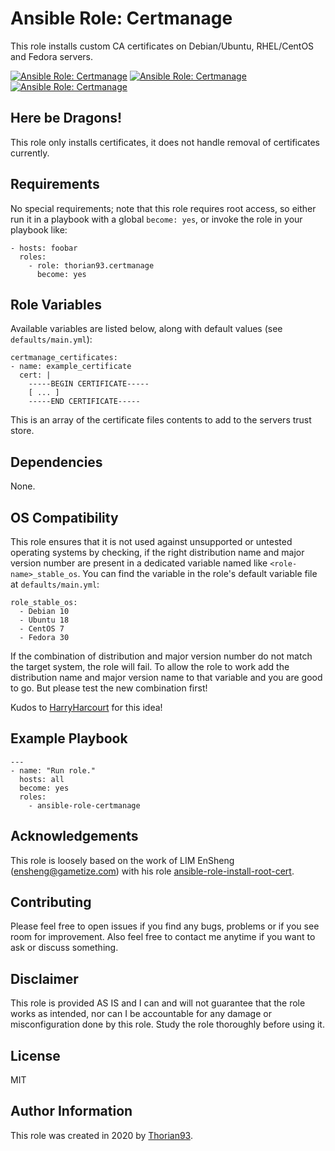 # Ansible Role: Certmanage

This role installs custom CA certificates on Debian/Ubuntu, RHEL/CentOS and Fedora servers.

[![Ansible Role: Certmanage](https://img.shields.io/ansible/role/55130?style=flat-square)](https://galaxy.ansible.com/thorian93/certmanage)
[![Ansible Role: Certmanage](https://img.shields.io/ansible/quality/55130?style=flat-square)](https://galaxy.ansible.com/thorian93/certmanage)
[![Ansible Role: Certmanage](https://img.shields.io/ansible/role/d/55130?style=flat-square)](https://galaxy.ansible.com/thorian93/certmanage)

## Here be Dragons!

This role only installs certificates, it does not handle removal of certificates currently.

## Requirements

No special requirements; note that this role requires root access, so either run it in a playbook with a global `become: yes`, or invoke the role in your playbook like:

    - hosts: foobar
      roles:
        - role: thorian93.certmanage
          become: yes

## Role Variables

Available variables are listed below, along with default values (see `defaults/main.yml`):

    certmanage_certificates:
    - name: example_certificate
      cert: |
        -----BEGIN CERTIFICATE-----
        [ ... ]
        -----END CERTIFICATE-----

This is an array of the certificate files contents to add to the servers trust store.

## Dependencies

None.

## OS Compatibility

This role ensures that it is not used against unsupported or untested operating systems by checking, if the right distribution name and major version number are present in a dedicated variable named like `<role-name>_stable_os`. You can find the variable in the role's default variable file at `defaults/main.yml`:

    role_stable_os:
      - Debian 10
      - Ubuntu 18
      - CentOS 7
      - Fedora 30

If the combination of distribution and major version number do not match the target system, the role will fail. To allow the role to work add the distribution name and major version name to that variable and you are good to go. But please test the new combination first!

Kudos to [HarryHarcourt](https://github.com/HarryHarcourt) for this idea!

## Example Playbook

    ---
    - name: "Run role."
      hosts: all
      become: yes
      roles:
        - ansible-role-certmanage

## Acknowledgements

This role is loosely based on the work of LIM EnSheng (ensheng@gametize.com) with his role [ansible-role-install-root-cert](https://github.com/gametize/ansible-role-install-root-cert).

## Contributing

Please feel free to open issues if you find any bugs, problems or if you see room for improvement. Also feel free to contact me anytime if you want to ask or discuss something.

## Disclaimer

This role is provided AS IS and I can and will not guarantee that the role works as intended, nor can I be accountable for any damage or misconfiguration done by this role. Study the role thoroughly before using it.

## License

MIT

## Author Information

This role was created in 2020 by [Thorian93](http://thorian93.de/).
